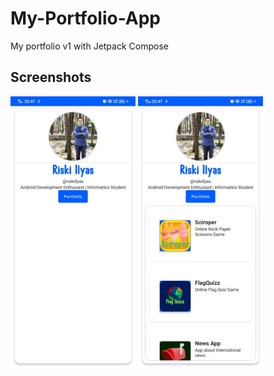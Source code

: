 # My-Portfolio-App
My portfolio v1 with Jetpack Compose

## Screenshots
<p>
<img src="https://github.com/riskiilyas/My-Portfolio-App/blob/master/assets/66710e01-2f4b-4c49-89c9-00db8b89d107.jpg" width="200"/>
<img src="https://github.com/riskiilyas/My-Portfolio-App/blob/master/assets/9aa74c83-f1cf-436e-b18f-112e568f1131.jpg" width="200"/>
</p>
